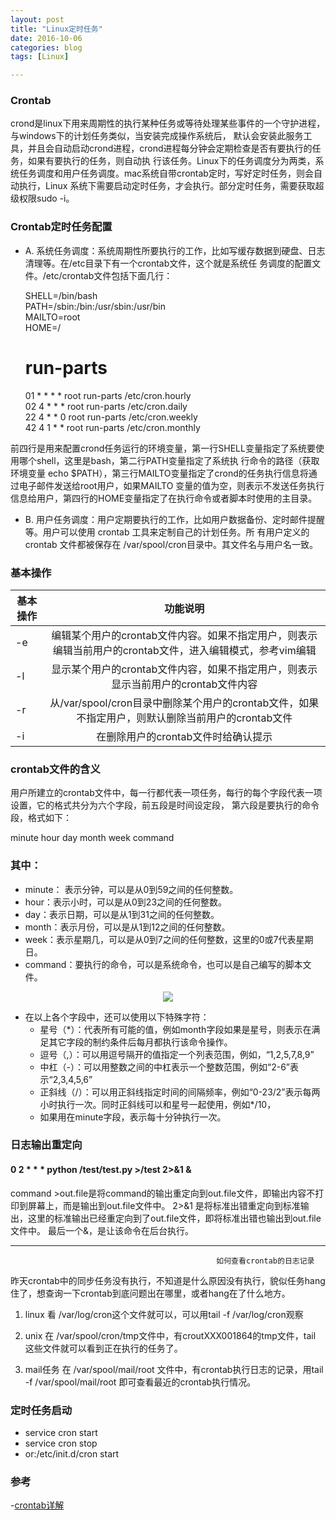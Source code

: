 ```yaml
---
layout: post
title: "Linux定时任务"
date: 2016-10-06
categories: blog
tags: [Linux]

---
```



### Crontab
crond是linux下用来周期性的执行某种任务或等待处理某些事件的一个守护进程，与windows下的计划任务类似，当安装完成操作系统后，
默认会安装此服务工具，并且会自动启动crond进程，crond进程每分钟会定期检查是否有要执行的任务，如果有要执行的任务，则自动执
行该任务。Linux下的任务调度分为两类，系统任务调度和用户任务调度。mac系统自带crontab定时，写好定时任务，则会自动执行，Linux
系统下需要启动定时任务，才会执行。部分定时任务，需要获取超级权限sudo -i。

### Crontab定时任务配置
- A. 系统任务调度：系统周期性所要执行的工作，比如写缓存数据到硬盘、日志清理等。在/etc目录下有一个crontab文件，这个就是系统任
务调度的配置文件。/etc/crontab文件包括下面几行：

   SHELL=/bin/bash  
   PATH=/sbin:/bin:/usr/sbin:/usr/bin  
   MAILTO=root  
   HOME=/  
   # run-parts  
   01 * * * * root run-parts /etc/cron.hourly  
   02 4 * * * root run-parts /etc/cron.daily  
   22 4 * * 0 root run-parts /etc/cron.weekly  
   42 4 1 * * root run-parts /etc/cron.monthly 
   
前四行是用来配置crond任务运行的环境变量，第一行SHELL变量指定了系统要使用哪个shell，这里是bash，第二行PATH变量指定了系统执 
行命令的路径（获取环境变量 echo $PATH），第三行MAILTO变量指定了crond的任务执行信息将通过电子邮件发送给root用户，如果MAILTO
变量的值为空，则表示不发送任务执行信息给用户，第四行的HOME变量指定了在执行命令或者脚本时使用的主目录。

- B. 用户任务调度：用户定期要执行的工作，比如用户数据备份、定时邮件提醒等。用户可以使用 crontab 工具来定制自己的计划任务。所
有用户定义的crontab 文件都被保存在 /var/spool/cron目录中。其文件名与用户名一致。


### 基本操作

| 基本操作 | 功能说明 |
|--------------|:--------:|
| -e |编辑某个用户的crontab文件内容。如果不指定用户，则表示编辑当前用户的crontab文件，进入编辑模式，参考vim编辑|
| -l |显示某个用户的crontab文件内容，如果不指定用户，则表示显示当前用户的crontab文件内容|
| -r |从/var/spool/cron目录中删除某个用户的crontab文件，如果不指定用户，则默认删除当前用户的crontab文件|
| -i |在删除用户的crontab文件时给确认提示|


### crontab文件的含义
用户所建立的crontab文件中，每一行都代表一项任务，每行的每个字段代表一项设置，它的格式共分为六个字段，前五段是时间设定段，
第六段是要执行的命令段，格式如下：

minute   hour   day   month   week   command

### 其中：
- minute： 表示分钟，可以是从0到59之间的任何整数。
- hour：表示小时，可以是从0到23之间的任何整数。
- day：表示日期，可以是从1到31之间的任何整数。
- month：表示月份，可以是从1到12之间的任何整数。
- week：表示星期几，可以是从0到7之间的任何整数，这里的0或7代表星期日。
- command：要执行的命令，可以是系统命令，也可以是自己编写的脚本文件。

<center>
    <p><img src="https://raw.githubusercontent.com/squirrelmaster/squirrelmaster.github.io/master/img/crontab.png" align="center"></p>
</center>

- 在以上各个字段中，还可以使用以下特殊字符：
  +  星号（*）：代表所有可能的值，例如month字段如果是星号，则表示在满足其它字段的制约条件后每月都执行该命令操作。
  +  逗号（,）：可以用逗号隔开的值指定一个列表范围，例如，“1,2,5,7,8,9”
  +  中杠（-）：可以用整数之间的中杠表示一个整数范围，例如“2-6”表示“2,3,4,5,6”
  +  正斜线（/）：可以用正斜线指定时间的间隔频率，例如“0-23/2”表示每两小时执行一次。同时正斜线可以和星号一起使用，例如*/10，
  + 如果用在minute字段，表示每十分钟执行一次。

### 日志输出重定向

#### 0 2 * * * python /test/test.py >/test 2>&1 &

command >out.file是将command的输出重定向到out.file文件，即输出内容不打印到屏幕上，而是输出到out.file文件中。
2>&1 是将标准出错重定向到标准输出，这里的标准输出已经重定向到了out.file文件，即将标准出错也输出到out.file文件中。
最后一个&，是让该命令在后台执行。

***
                                                  如何查看crontab的日志记录 

昨天crontab中的同步任务没有执行，不知道是什么原因没有执行，貌似任务hang住了，想查询一下crontab到底问题出在哪里，或者hang在了什么地方。

1. linux
看 /var/log/cron这个文件就可以，可以用tail -f /var/log/cron观察

2. unix
在 /var/spool/cron/tmp文件中，有croutXXX001864的tmp文件，tail 这些文件就可以看到正在执行的任务了。

3. mail任务
在 /var/spool/mail/root 文件中，有crontab执行日志的记录，用tail -f /var/spool/mail/root 即可查看最近的crontab执行情况。


### 定时任务启动
- service cron start
- service cron stop
- or:/etc/init.d/cron start


### 参考
-[crontab详解](http://www.cnblogs.com/mfryf/archive/2013/06/09/3129339.html)

